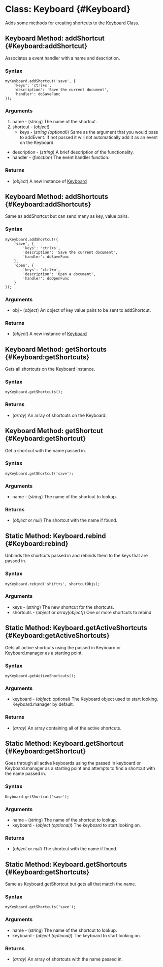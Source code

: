Class: Keyboard {#Keyboard}
=============================

Adds some methods for creating shortcuts to the [Keyboard][] Class.

Keyboard Method: addShortcut {#Keyboard:addShortcut}
----------------------------------------

Associates a event handler with a name and description.

### Syntax

	myKeyboard.addShortcut('save', {
		'keys': 'ctrl+s',
		'description': 'Save the current document',
		'handler': doSaveFunc
	});

### Arguments

1. name - (*string*) The name of the shortcut.
2. shortcut - (*object*)
	- keys - (*string (optional)*) Same as the argument that you would pass to addEvent. If not passed it will not automatically add it as an event on the Keyboard.
  - description - (*string*) A brief description of the functionality.
  - handler - (*function*) The event handler function.

### Returns

* (*object*) A new instance of [Keyboard][]


Keyboard Method: addShortcuts {#Keyboard:addShortcuts}
----------------------------------------

Same as addShortcut but can send many as key, value pairs.

### Syntax

	myKeyboard.addShortcut({
		'save', {
	    	'keys': 'ctrl+s',
	    	'description': 'Save the current document',
	    	'handler': doSaveFunc
		},
		'open', {
			'keys': 'ctrl+o',
			'description': 'Open a document',
			'handler': doOpenFunc
		}
	});

### Arguments

* obj - (*object*) An object of key value pairs to be sent to addShortcut.

### Returns

* (*object*) A new instance of [Keyboard][]


Keyboard Method: getShortcuts {#Keyboard:getShortcuts}
----------------------------------------

Gets all shortcuts on the Keyboard instance.

### Syntax

	myKeyboard.getShortcuts();

### Returns

* (*array*) An array of shortcuts on the Keyboard.


Keyboard Method: getShortcut {#Keyboard:getShortcut}
----------------------------------------

Get a shortcut with the name passed in.

### Syntax

	myKeyboard.getShortcut('save');

### Arguments

* name - (*string*) The name of the shortcut to lookup.

### Returns

* (*object* or *null*) The shortcut with the name if found.


Static Method: Keyboard.rebind {#Keyboard:rebind}
------------------------------------

Unbinds the shortcuts passed in and rebinds them to the keys that are passed in.

### Syntax

	myKeyboard.rebind('shift+s', shortcutObjs);

### Arguments

* keys - (*string*) The new shortcut for the shortcuts.
* shortcuts - (*object* or *array[object]*) One or more shortcuts to rebind.


Static Method: Keyboard.getActiveShortcuts {#Keyboard:getActiveShortcuts}
------------------------------------

Gets all active shortcuts using the passed in Keyboard or Keyboard.manager as a starting point.

### Syntax

	myKeyboard.getActiveShortcuts();

### Arguments

* keyboard - (*object*: optional) The Keyboard object used to start looking. Keyboard.manager by default.

### Returns

* (*array*) An array containing all of the active shortcuts.


Static Method: Keyboard.getShortcut {#Keyboard:getShortcut}
------------------------------------

Goes through all active keyboards using the passed in keyboard or Keyboard.manager as a starting point and attempts to find a shortcut with the name passed in.

### Syntax

	Keyboard.getShortcut('save');

### Arguments

* name - (*string*) The name of the shortcut to lookup.
* keyboard - (*object (optional)*) The keyboard to start looking on.

### Returns

* (*object* or *null*) The shortcut with the name if found.


Static Method: Keyboard.getShortcuts {#Keyboard:getShortcuts}
------------------------------------

Same as Keyboard.getShortcut but gets all that match the name.

### Syntax

	myKeyboard.getShortcuts('save');

### Arguments

* name - (*string*) The name of the shortcut to lookup.
* keyboard - (*object (optional)*) The keyboard to start looking on.

### Returns

* (*array*) An array of shortcuts with the name passed in.

[Keyboard]: /more/Interface/Keyboard

